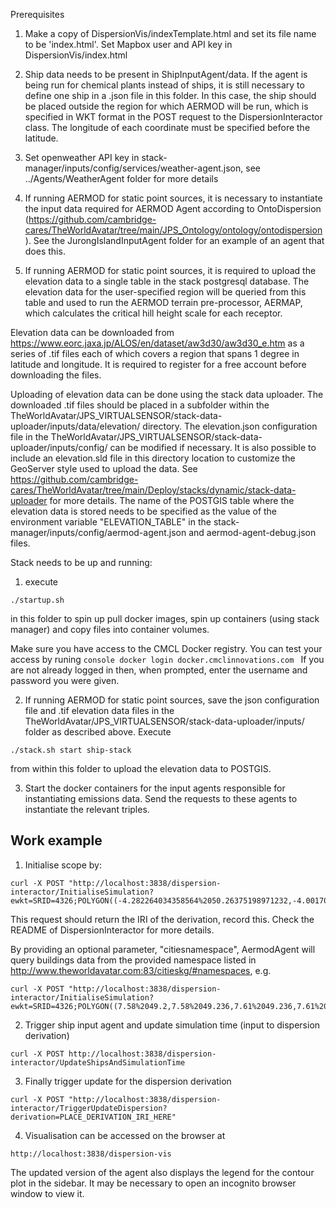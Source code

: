 Prerequisites
1) Make a copy of DispersionVis/indexTemplate.html and set its file name to be 'index.html'. Set Mapbox user and API key in DispersionVis/index.html
2) Ship data needs to be present in ShipInputAgent/data. If the agent is being run for chemical plants instead of ships, 
it is still necessary to define one ship in a .json file in this folder. In this case, the ship should be placed outside the region for which AERMOD will be run, which is specified in WKT format in the POST request to the DispersionInteractor class. The longitude of each coordinate must be specified before the latitude.  

3) Set openweather API key in stack-manager/inputs/config/services/weather-agent.json, see ../Agents/WeatherAgent folder for more details

4) If running AERMOD for static point sources, it is necessary to instantiate the input data required for AERMOD Agent according to OntoDispersion (https://github.com/cambridge-cares/TheWorldAvatar/tree/main/JPS_Ontology/ontology/ontodispersion). See the JurongIslandInputAgent folder for an example of an agent that does this.

5) If running AERMOD for static point sources, it is required to upload the elevation data to a single table in the stack postgresql database. The elevation data for the user-specified region will be queried from this table and used to run the AERMOD terrain pre-processor, AERMAP, which calculates the critical hill height scale for each receptor. 

Elevation data can be downloaded from https://www.eorc.jaxa.jp/ALOS/en/dataset/aw3d30/aw3d30_e.htm as a series of .tif files each of which covers a region that spans 1 degree in latitude and longitude. It is required to register for a free account before downloading the files.

Uploading of elevation data can be done using the stack data uploader. The downloaded .tif files should be placed in a subfolder within the TheWorldAvatar/JPS_VIRTUALSENSOR/stack-data-uploader/inputs/data/elevation/ directory. The elevation.json configuration file in the TheWorldAvatar/JPS_VIRTUALSENSOR/stack-data-uploader/inputs/config/ can be modified if necessary. It is also possible to include an elevation.sld file in this directory location to customize the GeoServer style used to upload the data. See https://github.com/cambridge-cares/TheWorldAvatar/tree/main/Deploy/stacks/dynamic/stack-data-uploader for more details. The name of the POSTGIS table where the elevation data is stored needs to be specified as the value of the environment variable "ELEVATION_TABLE" in the stack-manager/inputs/config/aermod-agent.json and aermod-agent-debug.json files. 

Stack needs to be up and running:
1) execute
```
./startup.sh
```

in this folder to spin up pull docker images, spin up containers (using stack manager) and copy files into container volumes.

Make sure you have access to the CMCL Docker registry. You can test your access by runing 
    ```console
    docker login docker.cmclinnovations.com
    ```
If you are not already logged in then, when prompted, enter the username and password you were given.

2) If running AERMOD for static point sources, save the json configuration file and .tif elevation data files in the TheWorldAvatar/JPS_VIRTUALSENSOR/stack-data-uploader/inputs/ folder as described above. Execute 

```
./stack.sh start ship-stack
```
from within this folder to upload the elevation data to POSTGIS.

3) Start the docker containers for the input agents responsible for instantiating emissions data. Send the requests to these agents to instantiate the relevant triples.

## Work example

1) Initialise scope by:
```
curl -X POST "http://localhost:3838/dispersion-interactor/InitialiseSimulation?ewkt=SRID=4326;POLYGON((-4.282264034358564%2050.26375198971232,-4.001705368451314%2050.26650880607838,-4.005497340234552%2050.44635115729881,-4.287117430213462%2050.44357678715814,-4.282264034358564%2050.26375198971232))&nx=400&ny=400"
```

This request should return the IRI of the derivation, record this. Check the README of DispersionInteractor for more details.

By providing an optional parameter, "citiesnamespace", AermodAgent will query buildings data from the provided namespace listed in http://www.theworldavatar.com:83/citieskg/#namespaces, e.g.
```
curl -X POST "http://localhost:3838/dispersion-interactor/InitialiseSimulation?ewkt=SRID=4326;POLYGON((7.58%2049.2,7.58%2049.236,7.61%2049.236,7.61%2049.2,7.58%2049.2))&nx=30&ny=30&citiesnamespace=pirmasensEPSG32633"
```

2) Trigger ship input agent and update simulation time (input to dispersion derivation)
```
curl -X POST http://localhost:3838/dispersion-interactor/UpdateShipsAndSimulationTime
```

3) Finally trigger update for the dispersion derivation
```
curl -X POST "http://localhost:3838/dispersion-interactor/TriggerUpdateDispersion?derivation=PLACE_DERIVATION_IRI_HERE"
```

4) Visualisation can be accessed on the browser at
```
http://localhost:3838/dispersion-vis

```
The updated version of the agent also displays the legend for the contour plot in the sidebar. It may be necessary to open an incognito browser window to view it. 
